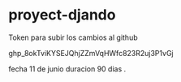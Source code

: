 # proyect-djando

Token para subir los cambios al github

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


fecha 11 de junio duracion 90 dias .
